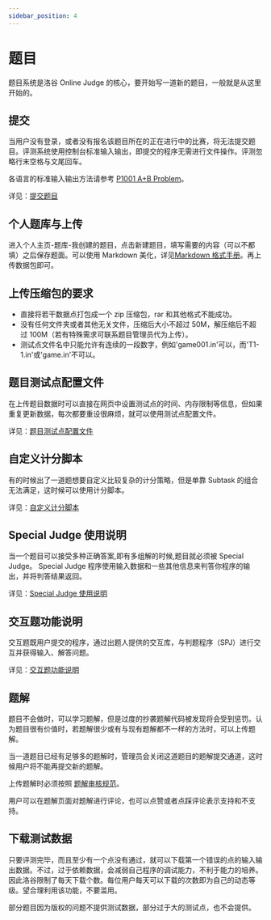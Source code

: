 ```yaml
---
sidebar_position: 4
---
```


# 题目

题目系统是洛谷 Online Judge 的核心，要开始写一道新的题目，一般就是从这里开始的。

## 提交

当用户没有登录，或者没有报名该题目所在的正在进行中的比赛，将无法提交题目。评测系统使用控制台标准输入输出，即提交的程序无需进行文件操作。评测忽略行末空格与文尾回车。

各语言的标准输入输出方法请参考 [P1001 A+B Problem](https://www.luogu.com.cn/problem/P1001#:~:text=%E6%9C%AC%E9%A2%98%E5%90%84%E7%A7%8D%E8%AF%AD%E8%A8%80%E7%9A%84%E7%A8%8B%E5%BA%8F%E8%8C%83%E4%BE%8B%EF%BC%9A)。

详见：[提交题目](./submit.md)

## 个人题库与上传

进入个人主页-题库-我创建的题目，点击新建题目，填写需要的内容（可以不都填）之后保存题面。可以使用 Markdown 美化，详见[Markdown 格式手册](../../../rules/academic/handbook/markdown.md)。再上传数据包即可。

## 上传压缩包的要求

- 直接将若干数据点打包成一个 zip 压缩包，rar 和其他格式不能成功。
- 没有任何文件夹或者其他无关文件，压缩后大小不超过 50M，解压缩后不超过 100M（若有特殊需求可联系题目管理员代为上传）。
- 测试点文件名中只能允许有连续的一段数字，例如'game001.in'可以，而'T1-1.in'或'game.in'不可以。  

## 题目测试点配置文件

在上传题目数据时可以直接在网页中设置测试点的时间、内存限制等信息，但如果重复更新数据，每次都要重设很麻烦，就可以使用测试点配置文件。  

详见：[题目测试点配置文件](./testcase-config.md)

## 自定义计分脚本

有的时候出了一道题想要自定义比较复杂的计分策略，但是单靠 Subtask 的组合无法满足，这时候可以使用计分脚本。  

详见：[自定义计分脚本](./scoring-script.md)

## Special Judge 使用说明

当一个题目可以接受多种正确答案,即有多组解的时候,题目就必须被 Special Judge。
Special Judge 程序使用输入数据和一些其他信息来判答你程序的输出，并将判答结果返回。  

详见：[Special Judge 使用说明](./special-judge.md)

## 交互题功能说明

交互题既用户提交的程序，通过出题人提供的交互库，与判题程序（SPJ）进行交互并获得输入、解答问题。  

详见：[交互题功能说明](./interactive-problems.md)

## 题解

题目不会做时，可以学习题解，但是过度的抄袭题解代码被发现将会受到惩罚。认为题目很有价值时，若题解很少或有与现有题解都不一样的方法时，可以上传题解。

当一道题目已经有足够多的题解时，管理员会关闭这道题目的题解提交通道，这时候用户将不能再提交新的题解。

上传题解时必须按照 [题解审核规范](../../../rules/academic/solution-standard.mdx)。

用户可以在题解页面对题解进行评论，也可以点赞或者点踩评论表示支持和不支持。

## 下载测试数据

只要评测完毕，而且至少有一个点没有通过，就可以下载第一个错误的点的输入输出数据。不过，过于依赖数据，会减弱自己程序的调试能力，不利于能力的培养。因此洛谷限制了每天下载个数。每位用户每天可以下载的次数即为自己的动态等级。望合理利用该功能，不要滥用。

部分题目因为版权的问题不提供测试数据，部分过于大的测试点，也不会提供。
